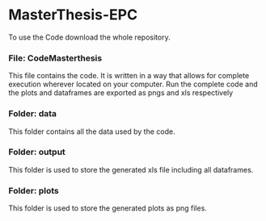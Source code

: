 # MasterThesis-EPC

To use the Code download the whole repository.

### File: CodeMasterthesis
This file contains the code. 
It is written in a way that allows for complete execution wherever located on your computer.
Run the complete code and the plots and dataframes are exported as pngs and xls respectively

### Folder: data
This folder contains all the data used by the code.

### Folder: output
This folder is used to store the generated xls file including all dataframes.

### Folder: plots
This folder is used to store the generated plots as png files.
